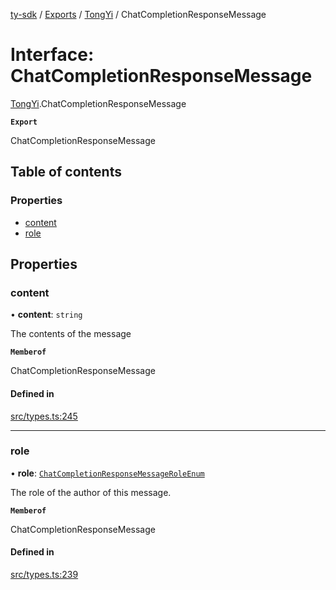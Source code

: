 [ty-sdk](../readme.md) / [Exports](../modules.md) / [TongYi](../modules/TongYi.md) / ChatCompletionResponseMessage

# Interface: ChatCompletionResponseMessage

[TongYi](../modules/TongYi.md).ChatCompletionResponseMessage

**`Export`**

ChatCompletionResponseMessage

## Table of contents

### Properties

- [content](TongYi.ChatCompletionResponseMessage.md#content)
- [role](TongYi.ChatCompletionResponseMessage.md#role)

## Properties

### content

• **content**: `string`

The contents of the message

**`Memberof`**

ChatCompletionResponseMessage

#### Defined in

[src/types.ts:245](https://github.com/isnl/ty-sdk/blob/fb52f37/src/types.ts#L245)

___

### role

• **role**: [`ChatCompletionResponseMessageRoleEnum`](../modules/TongYi.md#chatcompletionresponsemessageroleenum-1)

The role of the author of this message.

**`Memberof`**

ChatCompletionResponseMessage

#### Defined in

[src/types.ts:239](https://github.com/isnl/ty-sdk/blob/fb52f37/src/types.ts#L239)

